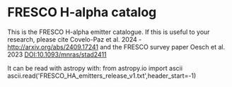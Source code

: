 # FRESCO H-alpha catalog

This is the FRESCO H-alpha emitter catalogue. If this is useful to your research, please cite Covelo-Paz et al. 2024 - http://arxiv.org/abs/2409.17241 and the FRESCO survey paper Oesch et al. 2023 [DOI:10.1093/mnras/stad2411](DOI:10.1093/mnras/stad2411)

It can be read with astropy with:
from astropy.io import ascii
ascii.read('FRESCO_HA_emitters_release_v1.txt',header_start=-1)

